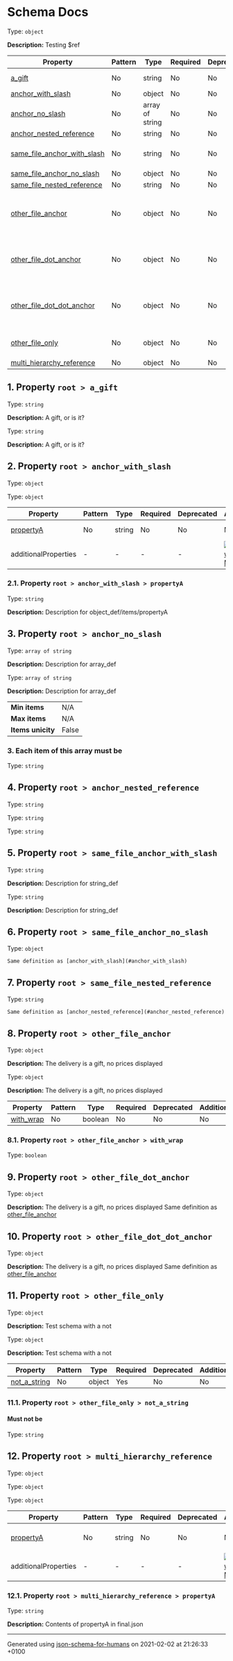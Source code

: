 

# Schema Docs

Type: `object`

**Description:** Testing $ref

| Property | Pattern | Type | Required | Deprecated | Additional | Description |
| -------- | ------- | ---- | -------- | ---------- | ---------- | ----------- |
| [a_gift](#a_gift)|No|string|No|No| No|A gift, or is it?|
| [anchor_with_slash](#anchor_with_slash)|No|object|No|No| No|-|
| [anchor_no_slash](#anchor_no_slash)|No|array of string|No|No| No|Description for array_def|
| [anchor_nested_reference](#anchor_nested_reference)|No|string|No|No| No|-|
| [same_file_anchor_with_slash](#same_file_anchor_with_slash)|No|string|No|No| No|Description for string_def|
| [same_file_anchor_no_slash](#same_file_anchor_no_slash)|No|object|No|No| No|-|
| [same_file_nested_reference](#same_file_nested_reference)|No|string|No|No| No|-|
| [other_file_anchor](#other_file_anchor)|No|object|No|No| No|The delivery is a gift, no prices displayed|
| [other_file_dot_anchor](#other_file_dot_anchor)|No|object|No|No| No|The delivery is a gift, no prices displayed|
| [other_file_dot_dot_anchor](#other_file_dot_dot_anchor)|No|object|No|No| No|The delivery is a gift, no prices displayed|
| [other_file_only](#other_file_only)|No|object|No|No| No|Test schema with a not|
| [multi_hierarchy_reference](#multi_hierarchy_reference)|No|object|No|No| No|-|

##  <a name="a_gift"></a>1.  Property `root > a_gift`

Type: `string`

**Description:** A gift, or is it?

Type: `string`

**Description:** A gift, or is it?

##  <a name="anchor_with_slash"></a>2.  Property `root > anchor_with_slash`

Type: `object`

Type: `object`

| Property | Pattern | Type | Required | Deprecated | Additional | Description |
| -------- | ------- | ---- | -------- | ---------- | ---------- | ----------- |
| [propertyA](#anchor_with_slash_propertyA)|No|string|No|No| No|Description for object_def/items/propertyA|
| additionalProperties | - | - | - | - |  [![made-with-Markdown](https://img.shields.io/badge/Not%20allowed-red)](# "Additional Properties not allowed.") | - |

###  <a name="anchor_with_slash_propertyA"></a>2.1.  Property `root > anchor_with_slash > propertyA`

Type: `string`

**Description:** Description for object_def/items/propertyA

##  <a name="anchor_no_slash"></a>3.  Property `root > anchor_no_slash`

Type: `array of string`

**Description:** Description for array_def

Type: `array of string`

**Description:** Description for array_def

<table>
 	<tr>
    <td><b>Min items</b></td>
    <td>N/A</td>
 	</tr>
	<tr>
    <td><b>Max items</b></td>
    <td>N/A</td>
	</tr>
	<tr>
    <td><b>Items unicity</b></td>
    <td>False</td>
 	</tr>
</table>

###  3. Each item of this array must be

Type: `string`

##  <a name="anchor_nested_reference"></a>4.  Property `root > anchor_nested_reference`

Type: `string`

Type: `string`

Type: `string`

##  <a name="same_file_anchor_with_slash"></a>5.  Property `root > same_file_anchor_with_slash`

Type: `string`

**Description:** Description for string_def

Type: `string`

**Description:** Description for string_def

##  <a name="same_file_anchor_no_slash"></a>6.  Property `root > same_file_anchor_no_slash`

Type: `object`

    Same definition as [anchor_with_slash](#anchor_with_slash)

##  <a name="same_file_nested_reference"></a>7.  Property `root > same_file_nested_reference`

Type: `string`

    Same definition as [anchor_nested_reference](#anchor_nested_reference)

##  <a name="other_file_anchor"></a>8.  Property `root > other_file_anchor`

Type: `object`

**Description:** The delivery is a gift, no prices displayed

Type: `object`

**Description:** The delivery is a gift, no prices displayed

| Property | Pattern | Type | Required | Deprecated | Additional | Description |
| -------- | ------- | ---- | -------- | ---------- | ---------- | ----------- |
| [with_wrap](#other_file_anchor_with_wrap)|No|boolean|No|No| No|-|

###  <a name="other_file_anchor_with_wrap"></a>8.1.  Property `root > other_file_anchor > with_wrap`

Type: `boolean`

##  <a name="other_file_dot_anchor"></a>9.  Property `root > other_file_dot_anchor`

Type: `object`

**Description:** The delivery is a gift, no prices displayed
    Same definition as [other_file_anchor](#other_file_anchor)

##  <a name="other_file_dot_dot_anchor"></a>10.  Property `root > other_file_dot_dot_anchor`

Type: `object`

**Description:** The delivery is a gift, no prices displayed
    Same definition as [other_file_anchor](#other_file_anchor)

##  <a name="other_file_only"></a>11.  Property `root > other_file_only`

Type: `object`

**Description:** Test schema with a not

Type: `object`

**Description:** Test schema with a not

| Property | Pattern | Type | Required | Deprecated | Additional | Description |
| -------- | ------- | ---- | -------- | ---------- | ---------- | ----------- |
| [not_a_string](#other_file_only_not_a_string)|No|object|Yes|No| No|-|

###  <a name="other_file_only_not_a_string"></a>11.1.  Property `root > other_file_only > not_a_string`

#### Must **not** be

Type: `string`

##  <a name="multi_hierarchy_reference"></a>12.  Property `root > multi_hierarchy_reference`

Type: `object`

Type: `object`

Type: `object`

| Property | Pattern | Type | Required | Deprecated | Additional | Description |
| -------- | ------- | ---- | -------- | ---------- | ---------- | ----------- |
| [propertyA](#multi_hierarchy_reference_propertyA)|No|string|No|No| No|Contents of propertyA in final.json|
| additionalProperties | - | - | - | - |  [![made-with-Markdown](https://img.shields.io/badge/Not%20allowed-red)](# "Additional Properties not allowed.") | - |

###  <a name="multi_hierarchy_reference_propertyA"></a>12.1.  Property `root > multi_hierarchy_reference > propertyA`

Type: `string`

**Description:** Contents of propertyA in final.json

----------------------------------------------------------------------------------------------------------------------------
Generated using [json-schema-for-humans](https://github.com/coveooss/json-schema-for-humans) on 2021-02-02 at 21:26:33 +0100